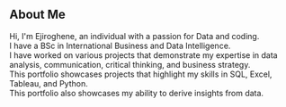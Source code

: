 ## About Me

Hi, I'm Ejiroghene, an individual with a passion for Data and coding.  
I have a BSc in International Business and Data Intelligence.  
I have worked on various projects that demonstrate my expertise in data analysis, communication, critical thinking, and business strategy.  
This portfolio showcases projects that highlight my skills in SQL, Excel, Tableau, and Python.  
This portfolio also showcases my ability to derive insights from data.
